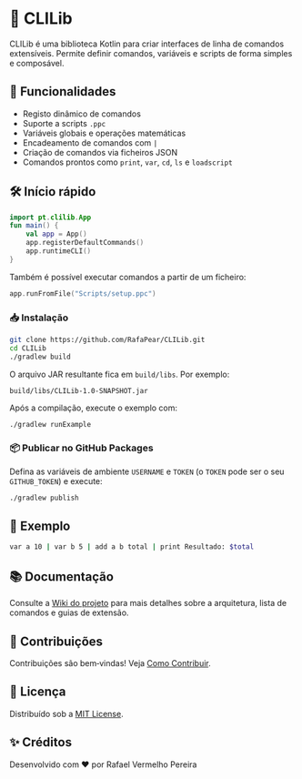 # 🧩 CLILib

CLILib é uma biblioteca Kotlin para criar interfaces de linha de comandos extensíveis. Permite definir comandos, variáveis e scripts de forma simples e composável.

## 🚀 Funcionalidades
- Registo dinâmico de comandos
- Suporte a scripts `.ppc`
- Variáveis globais e operações matemáticas
- Encadeamento de comandos com `|`
- Criação de comandos via ficheiros JSON
- Comandos prontos como `print`, `var`, `cd`, `ls` e `loadscript`

## 🛠️ Início rápido
```kotlin
import pt.clilib.App
fun main() {
    val app = App()
    app.registerDefaultCommands()
    app.runtimeCLI()
}
```

Também é possível executar comandos a partir de um ficheiro:

```kotlin
app.runFromFile("Scripts/setup.ppc")
```

### 📥 Instalação

```bash
git clone https://github.com/RafaPear/CLILib.git
cd CLILib
./gradlew build
```

O arquivo JAR resultante fica em `build/libs`. Por exemplo:

```
build/libs/CLILib-1.0-SNAPSHOT.jar
```

Após a compilação, execute o exemplo com:

```bash
./gradlew runExample
```

### 📦 Publicar no GitHub Packages
Defina as variáveis de ambiente `USERNAME` e `TOKEN` (o `TOKEN` pode ser o seu
`GITHUB_TOKEN`) e execute:

```bash
./gradlew publish
```

## 📎 Exemplo
```bash
var a 10 | var b 5 | add a b total | print Resultado: $total
```

## 📚 Documentação
Consulte a [Wiki do projeto](https://github.com/RafaPear/CLILib/wiki) para mais detalhes sobre a arquitetura, lista de comandos e guias de extensão.

## 🤝 Contribuições
Contribuições são bem‑vindas! Veja [Como Contribuir](https://github.com/RafaPear/CLILib/wiki/🤝-Como-Contribuir).

## 📄 Licença
Distribuído sob a [MIT License](https://opensource.org/licenses/MIT).

## ✨ Créditos
Desenvolvido com ❤️ por Rafael Vermelho Pereira
